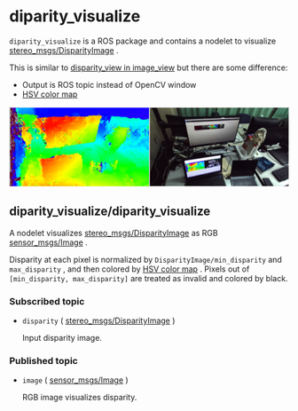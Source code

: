 # diparity_visualize

`diparity_visualize` is a ROS package and contains a nodelet to visualize [stereo_msgs/DisparityImage](http://docs.ros.org/api/stereo_msgs/html/msg/DisparityImage.html) .

This is similar to [disparity_view in image_view](http://wiki.ros.org/image_view) but there are some difference:
- Output is ROS topic instead of OpenCV window
- [HSV color map](https://docs.opencv.org/3.4/d3/d50/group__imgproc__colormap.html#gga9a805d8262bcbe273f16be9ea2055a65a141ad9bfece7aa670ff3bddd38fac98e)

![Sample](images/sample_result.png)

## diparity_visualize/diparity_visualize

A nodelet visualizes [stereo_msgs/DisparityImage](http://docs.ros.org/api/stereo_msgs/html/msg/DisparityImage.html) as RGB [sensor_msgs/Image](http://docs.ros.org/api/sensor_msgs/html/msg/Image.html) .

Disparity at each pixel is normalized by `DisparityImage/min_disparity` and `max_disparity` , and then colored by [HSV color map](https://docs.opencv.org/3.4/d3/d50/group__imgproc__colormap.html#gga9a805d8262bcbe273f16be9ea2055a65a141ad9bfece7aa670ff3bddd38fac98e) .
Pixels out of `[min_disparity, max_disparity]` are treated as invalid and colored by black.

### Subscribed topic

- `disparity` ( [stereo_msgs/DisparityImage](http://docs.ros.org/api/stereo_msgs/html/msg/DisparityImage.html) )
  
  Input disparity image.

### Published topic

- `image` ( [sensor_msgs/Image](http://docs.ros.org/api/sensor_msgs/html/msg/Image.html) )
  
  RGB image visualizes disparity.
